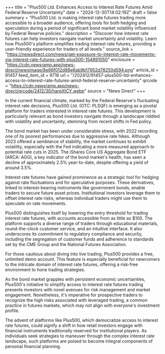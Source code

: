 +++
title = "Plus500 Ltd. Enhances Access to Interest Rate Futures Amid Federal Reserve Uncertainty"
date = "2024-12-30T14:02:19Z"
draft = false
summary = "Plus500 Ltd. is making interest rate futures trading more accessible to a broader audience, offering tools for both hedging and speculation during a period of significant bond market volatility influenced by Federal Reserve policies."
description = "Discover how interest rate futures can help investors navigate market uncertainty and volatility. Learn how Plus500's platform simplifies trading interest rate futures, providing a user-friendly experience for traders of all levels."
source_link = "https://newsdirect.com/news/get-exposure-to-interest-rate-movements-via-interest-rate-futures-with-plus500-154891050"
enclosure = "https://cdn.newsramp.app/news-direct/newsimage/8e66f012d88e6ab9b17952d78250d594.png"
article_id = 91457
feed_item_id = 9716
url = "/202412/91457-plus500-ltd-enhances-access-to-interest-rate-futures-amid-federal-reserve-uncertainty"
qrcode = "https://cdn.newsramp.app/news-direct/qrcode/2412/30/harpXtCY.webp"
source = "News Direct"
+++

<p>In the current financial climate, marked by the Federal Reserve's fluctuating interest rate decisions, Plus500 Ltd. (OTC: PLSQF) is emerging as a pivotal platform for traders interested in interest rate futures. This development is particularly relevant as bond investors navigate through a landscape riddled with volatility and uncertainty, stemming from recent shifts in Fed policy.</p><p>The bond market has been under considerable stress, with 2022 recording one of its poorest performances due to aggressive rate hikes. Although 2023 offered a semblance of stability, the market continues to exhibit volatility, especially with the Fed indicating a more measured approach to potential rate cuts in 2025. The iShares Core US Aggregate Bond ETF (ARCA: AGG), a key indicator of the bond market's health, has seen a decline of approximately 2.5% year-to-date, despite offering a yield of around 3.5%.</p><p>Interest rate futures have gained prominence as a strategic tool for hedging against rate fluctuations and for speculative purposes. These derivatives, linked to interest-bearing instruments like government bonds, enable traders to secure future asset prices. Institutional investors leverage them to offset interest rate risks, whereas individual traders might use them to speculate on rate movements.</p><p>Plus500 distinguishes itself by lowering the entry threshold for trading interest rate futures, with accounts accessible from as little as $100. The platform supports a diverse range of traders through educational materials, round-the-clock customer service, and an intuitive interface. It also underscores its commitment to regulatory compliance and security, including the segregation of customer funds and adherence to standards set by the CME Group and the National Futures Association.</p><p>For those cautious about diving into live trading, Plus500 provides a free, unlimited demo account. This feature is especially beneficial for newcomers to the intricate domain of interest rate futures, offering a risk-free environment to hone trading strategies.</p><p>As the bond market grapples with persistent economic uncertainties, Plus500's initiative to simplify access to interest rate futures trading presents investors with novel avenues for risk management and market engagement. Nonetheless, it's imperative for prospective traders to recognize the high risks associated with leveraged trading, a common practice in futures markets, which may not align with everyone's investment profile.</p><p>The advent of platforms like Plus500, which democratize access to interest rate futures, could signify a shift in how retail investors engage with financial instruments traditionally reserved for institutional players. As individuals seek strategies to maneuver through the complex interest rate landscape, such platforms are poised to become integral components of personal financial planning.</p>